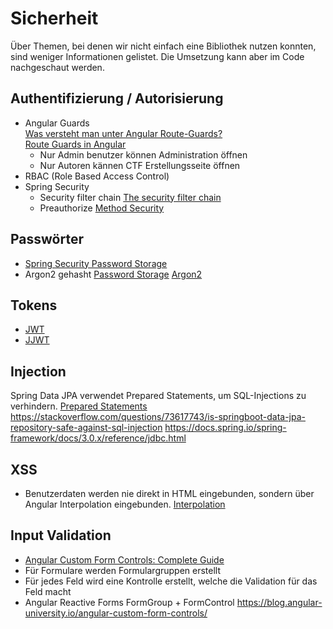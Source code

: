 # Sicherheit

Über Themen, bei denen wir nicht einfach eine Bibliothek nutzen konnten, sind weniger Informationen gelistet.
Die Umsetzung kann aber im Code nachgeschaut werden.

## Authentifizierung / Autorisierung

- Angular Guards  
  [Was versteht man unter Angular Route-Guards?](https://www.novacapta.ch/details/angular-route-guards)  
  [Route Guards in Angular](https://medium.com/@hish.abdelshafouk/route-guards-in-angular-c9da0d815ef4)  
  - Nur Admin benutzer können Administration öffnen
  - Nur Autoren kännen CTF Erstellungsseite öffnen
- RBAC (Role Based Access Control)  
- Spring Security
  - Security filter chain [The security filter chain](https://docs.spring.io/spring-security/site/docs/3.0.x/reference/security-filter-chain.html)
  - Preauthorize [Method Security](https://docs.spring.io/spring-security/reference/servlet/authorization/method-security.html)

## Passwörter

- [Spring Security Password Storage](https://docs.spring.io/spring-security/reference/features/authentication/password-storage.html)
- Argon2 gehasht [Password Storage](https://docs.spring.io/spring-security/reference/features/authentication/password-storage.html) [Argon2](https://en.wikipedia.org/wiki/Argon2)

## Tokens

- [JWT](https://jwt.io/)
- [JJWT](https://github.com/jwtk/jjwt)

## Injection

Spring Data JPA verwendet Prepared Statements, um SQL-Injections zu verhindern. [Prepared Statements](https://docs.spring.io/spring-data/jpa/docs/current/reference/html/#jpa.query-methods.query-creation)
https://stackoverflow.com/questions/73617743/is-springboot-data-jpa-repository-safe-against-sql-injection
https://docs.spring.io/spring-framework/docs/3.0.x/reference/jdbc.html

## XSS

- Benutzerdaten werden nie direkt in HTML eingebunden, sondern über Angular Interpolation eingebunden. [Interpolation](https://docs.angular.lat/guide/interpolation)

## Input Validation

- [Angular Custom Form Controls: Complete Guide](https://blog.angular-university.io/angular-custom-form-controls/)
- Für Formulare werden Formulargruppen erstellt
- Für jedes Feld wird eine Kontrolle erstellt, welche die Validation für das Feld macht
- Angular Reactive Forms FormGroup + FormControl
https://blog.angular-university.io/angular-custom-form-controls/

